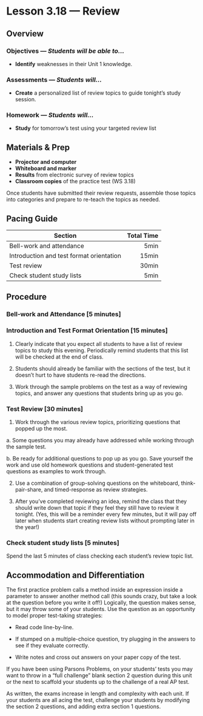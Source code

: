 Lesson 3.18 — Review
====================================================================================================

Overview
--------
### Objectives — _Students will be able to…_
- **Identify** weaknesses in their Unit 1 knowledge.

### Assessments — _Students will…_
- **Create** a personalized list of review topics to guide tonight’s study session.

### Homework — _Students will…_
- **Study** for tomorrow’s test using your targeted review list


Materials & Prep
----------------
- **Projector and computer**
- **Whiteboard and marker**
- **Results** from electronic survey of review topics
- **Classroom copies** of the practice test (WS 3.18)

Once students have submitted their review requests, assemble those topics into categories and
prepare to re-teach the topics as needed.


Pacing Guide
------------
| Section                                  | Total Time |
|------------------------------------------|-----------:|
| Bell-work and attendance                 |       5min |
| Introduction and test format orientation |      15min |
| Test review                              |      30min |
| Check student study lists                |       5min |


Procedure
---------

### Bell-work and Attendance \[5 minutes\]

### Introduction and Test Format Orientation \[15 minutes\]

1. Clearly indicate that you expect all students to have a list of review topics to study this
  evening. Periodically remind students that this list will be checked at the end of class.

2. Students should already be familiar with the sections of the test, but it doesn’t hurt to have
  students re-read the directions.

3. Work through the sample problems on the test as a way of reviewing topics, and answer any
  questions that students bring up as you go.

### Test Review \[30 minutes\]

1. Work through the various review topics, prioritizing questions that popped up the most.

  a. Some questions you may already have addressed while working through the sample test.

  b. Be ready for additional questions to pop up as you go. Save yourself the work and use old
    homework questions and student-generated test questions as examples to work through.

2. Use a combination of group-solving questions on the whiteboard, think-pair-share, and
  timed-response as review strategies.

3. After you’ve completed reviewing an idea, remind the class that they should write down that topic
if they feel they still have to review it tonight. (Yes, this will be a reminder every few minutes,
but it will pay off later when students start creating review lists without prompting later in the
year!)

### Check student study lists \[5 minutes\]
Spend the last 5 minutes of class checking each student’s review topic list.


Accommodation and Differentiation
---------------------------------
The first practice problem calls a method inside an expression inside a parameter to answer another
method call (this sounds crazy, but take a look at the question before you write it off!) Logically,
the question makes sense, but it may throw some of your students. Use the question as an opportunity
to model proper test-taking strategies:

- Read code line-by-line.

- If stumped on a multiple-choice question, try plugging in the answers to see if they evaluate
  correctly.

- Write notes and cross out answers on your paper copy of the test.

If you have been using Parsons Problems, on your students’ tests you may want to throw in a “full
challenge” blank section 2 question during this unit or the next to scaffold your students up to the
challenge of a real AP test.

As written, the exams increase in length and complexity with each unit. If your students are all
acing the test, challenge your students by modifying the section 2 questions, and adding extra
section 1 questions.

